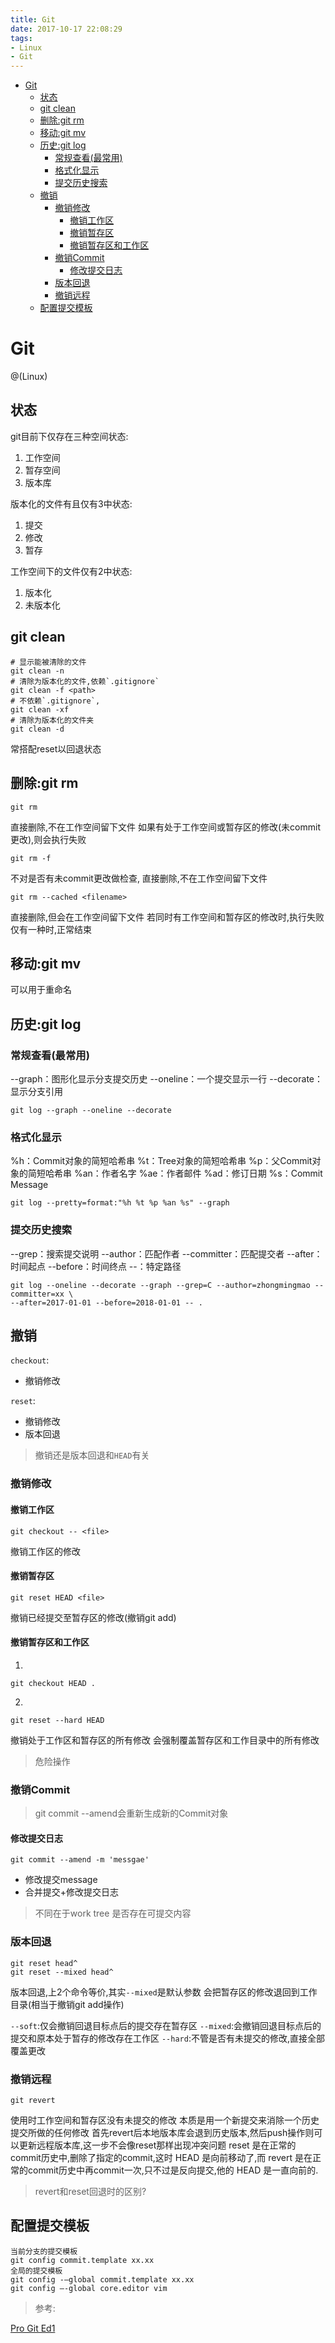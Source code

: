 ```yaml
---
title: Git
date: 2017-10-17 22:08:29
tags:
- Linux
- Git
---
```

<!-- TOC -->

- [Git](#git)
	- [状态](#状态)
	- [git clean](#git-clean)
	- [删除:git rm](#删除git-rm)
	- [移动:git mv](#移动git-mv)
	- [历史:git log](#历史git-log)
		- [常规查看(最常用)](#常规查看最常用)
		- [格式化显示](#格式化显示)
		- [提交历史搜索](#提交历史搜索)
	- [撤销](#撤销)
		- [撤销修改](#撤销修改)
			- [撤销工作区](#撤销工作区)
			- [撤销暂存区](#撤销暂存区)
			- [撤销暂存区和工作区](#撤销暂存区和工作区)
		- [撤销Commit](#撤销commit)
			- [修改提交日志](#修改提交日志)
		- [版本回退](#版本回退)
		- [撤销远程](#撤销远程)
	- [配置提交模板](#配置提交模板)

<!-- /TOC -->
# Git

@(Linux)

## 状态

git目前下仅存在三种空间状态:
1. 工作空间
2. 暂存空间
3. 版本库

版本化的文件有且仅有3中状态:
1. 提交
2. 修改
3. 暂存

工作空间下的文件仅有2中状态:
1. 版本化
2. 未版本化


## git clean


```
# 显示能被清除的文件
git clean -n
# 清除为版本化的文件,依赖`.gitignore`
git clean -f <path>
# 不依赖`.gitignore`,
git clean -xf
# 清除为版本化的文件夹
git clean -d
```
常搭配reset以回退状态

## 删除:git rm

```
git rm
```
直接删除,不在工作空间留下文件
如果有处于工作空间或暂存区的修改(未commit更改),则会执行失败

```
git rm -f
```
不对是否有未commit更改做检查,
直接删除,不在工作空间留下文件

```
git rm --cached <filename>
```
直接删除,但会在工作空间留下文件
若同时有工作空间和暂存区的修改时,执行失败
仅有一种时,正常结束

## 移动:git mv

可以用于重命名

## 历史:git log

### 常规查看(最常用)

--graph：图形化显示分支提交历史
--oneline：一个提交显示一行
--decorate：显示分支引用

```
git log --graph --oneline --decorate
```

### 格式化显示

%h：Commit对象的简短哈希串
%t：Tree对象的简短哈希串
%p：父Commit对象的简短哈希串
%an：作者名字
%ae：作者邮件
%ad：修订日期
%s：Commit Message

```
git log --pretty=format:"%h %t %p %an %s" --graph
```


### 提交历史搜索

--grep：搜索提交说明
--author：匹配作者
--committer：匹配提交者
--after：时间起点
--before：时间终点
--：特定路径

```
git log --oneline --decorate --graph --grep=C --author=zhongmingmao --committer=xx \
--after=2017-01-01 --before=2018-01-01 -- .
```

## 撤销

`checkout`:

* 撤销修改

`reset`:

* 撤销修改
* 版本回退

> 撤销还是版本回退和`HEAD`有关

### 撤销修改

#### 撤销工作区

```
git checkout -- <file>
```
撤销工作区的修改

#### 撤销暂存区

```
git reset HEAD <file>
```
撤销已经提交至暂存区的修改(撤销git add)

#### 撤销暂存区和工作区

1.
```
git checkout HEAD .
```
2.
```
git reset --hard HEAD
```
撤销处于工作区和暂存区的所有修改
会强制覆盖暂存区和工作目录中的所有修改

> 危险操作

### 撤销Commit

> git commit --amend会重新生成新的Commit对象

#### 修改提交日志
```
git commit --amend -m 'messgae'
```
* 修改提交message
* 合并提交+修改提交日志

> 不同在于work tree 是否存在可提交内容

### 版本回退

```
git reset head^
git reset --mixed head^
```
版本回退,上2个命令等价,其实`--mixed`是默认参数
会把暂存区的修改退回到工作目录(相当于撤销git add操作)

`--soft`:仅会撤销回退目标点后的提交存在暂存区
`--mixed`:会撤销回退目标点后的提交和原本处于暂存的修改存在工作区
`--hard`:不管是否有未提交的修改,直接全部覆盖更改


### 撤销远程

`git revert`

使用时工作空间和暂存区没有未提交的修改
本质是用一个新提交来消除一个历史提交所做的任何修改
首先revert后本地版本库会退到历史版本,然后push操作则可以更新远程版本库,这一步不会像reset那样出现冲突问题
reset 是在正常的commit历史中,删除了指定的commit,这时 HEAD 是向前移动了,而 revert 是在正常的commit历史中再commit一次,只不过是反向提交,他的 HEAD 是一直向前的.


> revert和reset回退时的区别?

## 配置提交模板

```
当前分支的提交模板
git config commit.template xx.xx
全局的提交模板
git config -–global commit.template xx.xx
git config –-global core.editor vim
```


> 参考:

[Pro Git Ed1](http://iissnan.com/progit/)